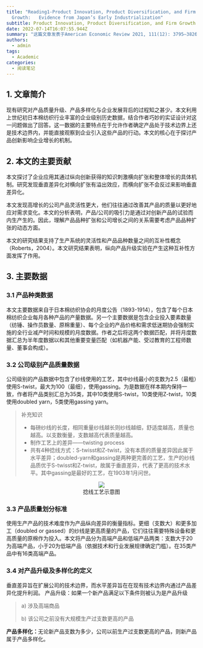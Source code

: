 ```yaml
---
title: "Reading1-Product Innovation, Product Diversification, and Firm
  Growth:   Evidence from Japan’s Early Industrialization"
subtitle: Product Innovation, Product Diversification, and Firm Growth
date: 2022-07-14T16:07:55.944Z
summary: "这篇文章发表于American Economic Review 2021, 111(12): 3795–3826，探讨了产品创新影响企业增长的机制"
authors:
  - admin
tags:
  - Academic
categories:
  - 阅读笔记
---
```

## 1. 文章简介

现有研究对产品质量升级、产品多样化与企业发展背后的过程知之甚少。本文利用上世纪初日本棉纺织行业丰富的企业级别历史数据，结合作者巧妙的实证设计对这一问题做出了回答。这一数据的主要特点在于允许作者确定产品处于技术边界上还是技术边界内，并能直接观察到企业引入这些产品的行动。本文的核心在于探讨产品创新影响企业增长的机制。

## 2. 本文的主要贡献

本文探讨了企业应用其通过纵向创新获得的知识刺激横向扩张和整体增长的具体机制。研究发现垂直差异化对横向扩张有溢出效应，而横向扩张不会反过来影响垂直差异化。 

本文发现高增长的公司产品灵活性更大，他们往往通过改善其产品的质量以更好地应对需求变化。本文的分析表明，产品/公司的吸引力是通过对创新产品的试验而内生产生的。因此，理解产品品种扩张和公司增长之间的关系需要考虑产品品种扩张的动态方面。

本文的研究结果支持了生产系统的灵活性和产品品种数量之间的互补性概念（Roberts，2004）。本文研究结果表明，纵向产品升级实验在产生这种互补性方面发挥了作用。

## 3. 主要数据

### 3.1 产品种类数据

本文主要数据来自于日本棉纺织协会的月度公告（1893-1914），包含了每个日本棉纺织企业每月各种产品的产量数据。另一个主要数据是包含企业投入要素数量（纺锤、操作员数量、原棉重量）、每个企业的产品价格和需求低迷期协会强制实施的全行业减产时间和规模的月度数据。作者之后将这两个数据匹配，并将月度数据汇总为半年度数据以和其他重要变量匹配（如机器产能、受过教育的工程师数量、董事会构成）。

### 3.2 公司级别产品质量数据

公司级别的产品数据中包含了纱线使用的工艺，其中纱线最小的支数为2.5（最粗）使用S-twist，最大为100（最细），使用gassing。为是数据在样本期内保持一致，作者将产品类别汇总为35类，其中10类使用S-twist，10类使用Z-twist，10类使用doubled yarn，5类使用gassing yarn。

> 补充知识
> 
> * 每磅纱线的长度，相同重量纱线越长则纱线越细，舒适度越高，质量也越高。以支数衡量，支数越高代表质量越高。
> * 制作工艺上的差异——twisting process
> * 共有4种捻线方式：S-twisst和Z-twist，没有本质的质量差异因此属于水平差异；doubled-yarn和gassing是两种更完善的工艺，生产的纱线品质优于S-twisst和Z-twist，故属于垂直差异，代表了更高的技术水平。其中gassing是最好的工艺，在1903年1月问世。

<center>
<img src="https://www.heddels.com/wp-content/uploads/2011/06/STwist.gif"> 
</center>
<center>捻线工艺示意图</center>

### 3.3 产品质量划分标准

使用生产产品的技术难度作为产品纵向差异的衡量指标。更细（支数大）和更多加工（doubled or gassed）的纱线是更高质量的产品，它们往往需要特殊设备和更高质量的原棉作为投入。本文将产品分为高端产品和低端产品两类：支数大于20为高端产品，小于20为低端产品（依据技术和行业发展规律确定门槛）。在35类产品中有16类高端产品。

### 3.4 对产品升级及多样化的定义

垂直差异旨在扩展公司的技术边界，而水平差异旨在在现有技术边界内通过产品差异化提升利润。
产品升级：如果一个新产品满足以下条件则被认为是产品升级


> a) 涉及高端商品
>
> b) 该公司之前没有大规模生产过支数更高的产品

<b>产品多样化：</b>无论新产品支数为多少，公司以前生产过支数更高的产品，则新产品属于产品多样化。